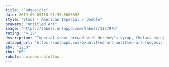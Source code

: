 ```yaml
---
title: "Fudgesicle"
date: 2019-06-05T10:21:55.586369Z
style: "Stout - American Imperial / Double"
brewery: "Untitled Art"
image: "https://labels.untappd.com/labels/3177976"
rating: "4.23"
description: "Imperial stout brewed with Hershey's syrup, Cholaca syrup, Dominican, Madagascan and Guatamalan cacao nibs from Nashville based Olive Sinclair for an intense chocolatey flavor. Contains lactose and vanilla."
untappd_url: "https://untappd.com/b/untitled-art-untitled-art-fudgesicle/3177976"
abv: "12.0"
ibu: "65"
robots: noindex,nofollow
---
```

